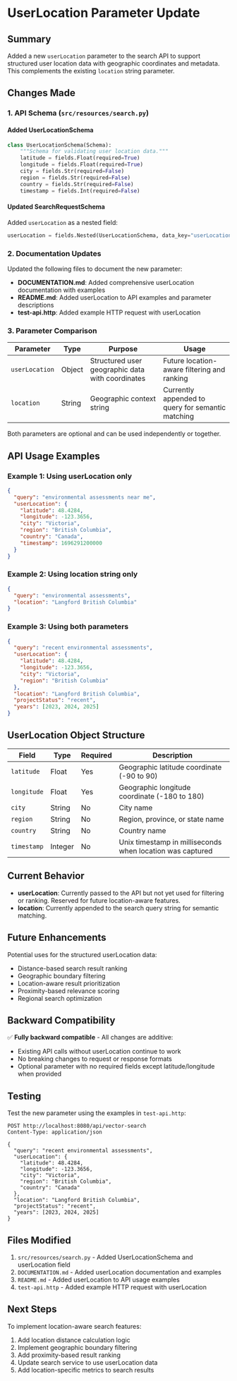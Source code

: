 # UserLocation Parameter Update

## Summary

Added a new `userLocation` parameter to the search API to support structured user location data with geographic coordinates and metadata. This complements the existing `location` string parameter.

## Changes Made

### 1. API Schema (`src/resources/search.py`)

#### Added UserLocationSchema

```python
class UserLocationSchema(Schema):
    """Schema for validating user location data."""
    latitude = fields.Float(required=True)
    longitude = fields.Float(required=True)
    city = fields.Str(required=False)
    region = fields.Str(required=False)
    country = fields.Str(required=False)
    timestamp = fields.Int(required=False)
```

#### Updated SearchRequestSchema

Added `userLocation` as a nested field:

```python
userLocation = fields.Nested(UserLocationSchema, data_key="userLocation", required=False)
```

### 2. Documentation Updates

Updated the following files to document the new parameter:

- **DOCUMENTATION.md**: Added comprehensive userLocation documentation with examples
- **README.md**: Added userLocation to API examples and parameter descriptions
- **test-api.http**: Added example HTTP request with userLocation

### 3. Parameter Comparison

| Parameter | Type | Purpose | Usage |
|-----------|------|---------|-------|
| `userLocation` | Object | Structured user geographic data with coordinates | Future location-aware filtering and ranking |
| `location` | String | Geographic context string | Currently appended to query for semantic matching |

Both parameters are optional and can be used independently or together.

## API Usage Examples

### Example 1: Using userLocation only

```json
{
  "query": "environmental assessments near me",
  "userLocation": {
    "latitude": 48.4284,
    "longitude": -123.3656,
    "city": "Victoria",
    "region": "British Columbia",
    "country": "Canada",
    "timestamp": 1696291200000
  }
}
```

### Example 2: Using location string only

```json
{
  "query": "environmental assessments",
  "location": "Langford British Columbia"
}
```

### Example 3: Using both parameters

```json
{
  "query": "recent environmental assessments",
  "userLocation": {
    "latitude": 48.4284,
    "longitude": -123.3656,
    "city": "Victoria",
    "region": "British Columbia"
  },
  "location": "Langford British Columbia",
  "projectStatus": "recent",
  "years": [2023, 2024, 2025]
}
```

## UserLocation Object Structure

| Field | Type | Required | Description |
|-------|------|----------|-------------|
| `latitude` | Float | Yes | Geographic latitude coordinate (-90 to 90) |
| `longitude` | Float | Yes | Geographic longitude coordinate (-180 to 180) |
| `city` | String | No | City name |
| `region` | String | No | Region, province, or state name |
| `country` | String | No | Country name |
| `timestamp` | Integer | No | Unix timestamp in milliseconds when location was captured |

## Current Behavior

- **userLocation**: Currently passed to the API but not yet used for filtering or ranking. Reserved for future location-aware features.
- **location**: Currently appended to the search query string for semantic matching.

## Future Enhancements

Potential uses for the structured userLocation data:

- Distance-based search result ranking
- Geographic boundary filtering
- Location-aware result prioritization
- Proximity-based relevance scoring
- Regional search optimization

## Backward Compatibility

✅ **Fully backward compatible** - All changes are additive:

- Existing API calls without userLocation continue to work
- No breaking changes to request or response formats
- Optional parameter with no required fields except latitude/longitude when provided

## Testing

Test the new parameter using the examples in `test-api.http`:

```http
POST http://localhost:8080/api/vector-search
Content-Type: application/json

{
  "query": "recent environmental assessments",
  "userLocation": {
    "latitude": 48.4284,
    "longitude": -123.3656,
    "city": "Victoria",
    "region": "British Columbia",
    "country": "Canada"
  },
  "location": "Langford British Columbia",
  "projectStatus": "recent",
  "years": [2023, 2024, 2025]
}
```

## Files Modified

1. `src/resources/search.py` - Added UserLocationSchema and userLocation field
2. `DOCUMENTATION.md` - Added userLocation documentation and examples
3. `README.md` - Added userLocation to API usage examples
4. `test-api.http` - Added example HTTP request with userLocation

## Next Steps

To implement location-aware search features:

1. Add location distance calculation logic
2. Implement geographic boundary filtering
3. Add proximity-based result ranking
4. Update search service to use userLocation data
5. Add location-specific metrics to search results
